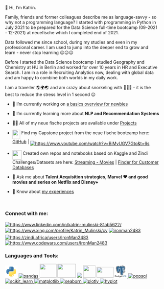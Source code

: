 👋 Hi, I’m Katrin. 

Family, friends and former colleagues describe me as language-savvy - so why not a programming language? I started with programming in Python in July 2021 to be prepared for the Data Science full-time bootcamp (09-2021 - 12-2021) at neuefische which I completed end of 2021. 

Data followed me since school, during my studies and even in my professional career. I am used to jump into the deeper end to grow and learn - never stop learning 😉😉😉

Before I started the Data Science bootcamp I studied Geography and Chemistry at HU in Berlin and worked for over 10 years in HR and Executive Search. I am in a role in Recruiting Analytics now, dealing with global data and am happy to combine both worlds in my daily work.

I am a traveller 🌎🌍🌏 and am crazy about snorkeling with 🐢🐠🐬 - it is the best to reduce the stress level in 1 second 😉


- 🔭 I’m currently working on [a basics overview for newbies](https://github.com/IronMan2483/All_About_Basics)

- 🌱 I’m currently learning more about **NLP and Recommendation Systems**

- 👨‍💻 All of my neue fische projects are available under [Projects](https://github.com/IronMan2483/Projects)
- <img align="middle" src="https://cdn-icons-png.flaticon.com/512/1087/1087815.png" height="30" width="25"> Find my Capstone project from the neue fische bootcamp here: [GitHub](https://github.com/IronMan2483/neuefische_Capstone) | <a href="https://www.youtube.com/watch?v=BiMvUGV7Gto&t=6s" target="blank"><img align="middle" src="https://upload.wikimedia.org/wikipedia/commons/thumb/b/b8/YouTube_Logo_2017.svg/2560px-YouTube_Logo_2017.svg.png" alt="https://www.youtube.com/watch?v=BiMvUGV7Gto&t=6s" height="20" width="42" /></a> 
- <img align="middle" src="https://icon-library.com/images/movies-icon/movies-icon-6.jpg" height="30" width="30"> Created own repos and notebooks based on Kaggle and Zindi Challenges/Datasets are here: [Streaming - Movies](https://github.com/IronMan2483/streaming_movies) | [Finder for Customer Databases](https://github.com/IronMan2483/Finder)

- 💬 Ask me about **Talent Acquisition strategies, Marvel ❤️ and good movies and series on Netflix and Disney+**

- 📄 Know about [my experiences](https://www.linkedin.com/in/katrin-mulinski-81ab5622/)

<br />

<h3 align="left">Connect with me:</h3>
<p align="left">
<a href="https://linkedin.com/in/https://www.linkedin.com/in/katrin-mulinski-81ab5622/" target="blank"><img align="center" src="https://raw.githubusercontent.com/rahuldkjain/github-profile-readme-generator/master/src/images/icons/Social/linked-in-alt.svg" alt="https://www.linkedin.com/in/katrin-mulinski-81ab5622/" height="30" width="40" /></a>
  <a href="https://www.xing.com/profile/Katrin_Mulinski/cv" target="blank"><img align="center" src="https://upload.wikimedia.org/wikipedia/commons/b/b4/Xing_logo.svg" alt="https://www.xing.com/profile/Katrin_Mulinski/cv" height="40" width="50" /></a>
<a href="https://kaggle.com/ironman2483" target="blank"><img align="center" src="https://raw.githubusercontent.com/rahuldkjain/github-profile-readme-generator/master/src/images/icons/Social/kaggle.svg" alt="ironman2483" height="30" width="40" /></a>
<a href="https://zindi.africa/users/IronMan2483" target="blank"><img align="middle" src="https://assets.zindi.africa/media/00aa4a928f3c44f881834d47fe624d91.png" alt="https://zindi.africa/users/IronMan2483" height="60" width="70" /></a>
<a href="https://www.codewars.com/users/IronMan2483" target="blank"><img align="center" src="https://miro.medium.com/max/880/1*0pLbHKAulWnsx4U2MQyn2w.png" alt="https://www.codewars.com/users/IronMan2483" height="60" width="90" /></a>
</p>

<h3 align="left">Languages and Tools:</h3>
<p align="left"><a href="https://www.python.org" target="_blank"> <img src="https://raw.githubusercontent.com/devicons/devicon/master/icons/python/python-original.svg" alt="python" width="40" height="40"/> </a> 
  <a href="https://pandas.pydata.org" target="_blank"> <img src="https://upload.wikimedia.org/wikipedia/commons/thumb/e/ed/Pandas_logo.svg/1200px-Pandas_logo.svg.png" alt="pandas" width="70" height="40"/> </a>  
  <a href="https://numpy.org/" target="_blank"><img src="https://numpy.org/doc/stable/_static/numpylogo.svg" width="55" height="45"/></a>
  <a href="https://code.visualstudio.com/" target="_blank"><img src="https://res.cloudinary.com/canonical/image/fetch/f_auto,q_auto,fl_sanitize,c_fill,w_720/https://ubuntu.com/wp-content/uploads/c9f4/visualstudio_code-card.png" width="60" height="45"/></a>
  <a href="https://jupyter.org/" target="_blank"><img src="https://jupyter.org/assets/share.png" width="55" height"55"/></a>
  <a href="https://cassandra.apache.org/_/index.html" target="_blank"><img src="https://miro.medium.com/max/625/0*x6HXnRHe7uuJbAdQ.jpg" width="40" height="40"/></a>
  <a href="https://dbeaver.com/" target="_blank"><img src="https://repository-images.githubusercontent.com/44662669/f3f5c080-808b-11ea-9713-2bea65875d95" width="55" height="35"/></a>
 <a href="https://www.postgresql.org" target="_blank"> <img src="https://raw.githubusercontent.com/devicons/devicon/master/icons/postgresql/postgresql-original-wordmark.svg" alt="postgresql" width="40" height="40"/> </a> 
  <a href="https://popsql.com" target="_blank"> <img src="https://mma.prnewswire.com/media/1249498/PopSQL_Logo.jpg" alt="popsql" width="70" height="30"/> </a> 
  <a href="https://scikit-learn.org/" target="_blank"> <img src="https://upload.wikimedia.org/wikipedia/commons/0/05/Scikit_learn_logo_small.svg" alt="scikit_learn" width="40" height="40"/> </a> 
<a href="https://matplotlib.org" target="_blank"> <img src="https://miro.medium.com/max/724/1*aUSZsGFCMPNYCkQygs4aGQ.jpeg" alt="matplotlib" width="60" height="40"/> </a>
<a href="https://seaborn.pydata.org" target="_blank"> <img src="https://files.ai-pool.com/a/21155149cb560f48f085a21264277c3c.png" alt="seaborn" width="50" height="40"/> </a>  
<a href="https://plotly.com" target="_blank"> <img src="https://upload.wikimedia.org/wikipedia/commons/thumb/3/37/Plotly-logo-01-square.png/1200px-Plotly-logo-01-square.png" alt="plotly" width="80" height="40"/> </a>     
<a href="https://hvplot.holoviz.org" target="_blank"> <img src="https://holoviz.org/assets/hvplot.png" alt="hvplot" width="30" height="60"/> </a>

</p>
